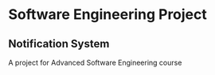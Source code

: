 # Software Engineering Project
## Notification System
A project for Advanced Software Engineering course
